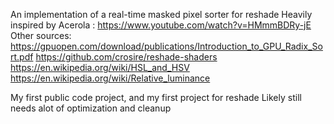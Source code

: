 An implementation of a real-time masked pixel sorter for reshade
Heavily inspired by Acerola : https://www.youtube.com/watch?v=HMmmBDRy-jE
Other sources: 
  https://gpuopen.com/download/publications/Introduction_to_GPU_Radix_Sort.pdf
  https://github.com/crosire/reshade-shaders
  https://en.wikipedia.org/wiki/HSL_and_HSV
  https://en.wikipedia.org/wiki/Relative_luminance

My first public code project, and my first project for reshade
Likely still needs alot of optimization and cleanup
  

